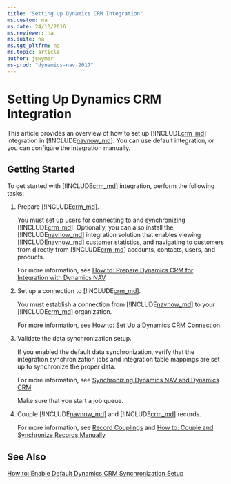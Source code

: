 ```yaml
---
title: "Setting Up Dynamics CRM Integration"
ms.custom: na
ms.date: 24/10/2016
ms.reviewer: na
ms.suite: na
ms.tgt_pltfrm: na
ms.topic: article
author: jswymer
ms-prod: "dynamics-nav-2017"
---
```

# Setting Up Dynamics CRM Integration
This article provides an overview of how to set up [!INCLUDE[crm_md](includes/crm_md.md)] integration in  [!INCLUDE[navnow_md](includes/navnow_md.md)]. You can use default integration, or you can configure the integration manually.  

## Getting Started  
 To get started with [!INCLUDE[crm_md](includes/crm_md.md)] integration, perform the following tasks:  

1.	Prepare [!INCLUDE[crm_md](includes/crm_md.md)].  

     You must set up users for connecting to and synchronizing [!INCLUDE[crm_md](includes/crm_md.md)]. Optionally, you can also install the [!INCLUDE[navnow_md](includes/navnow_md.md)] integration solution that enables viewing [!INCLUDE[navnow_md](includes/navnow_md.md)] customer statistics, and navigating to customers from directly from [!INCLUDE[crm_md](includes/crm_md.md)] accounts, contacts, users, and products.  

     For more information, see [How to: Prepare Dynamics CRM for Integration with Dynamics NAV](How-to-prepare-Dynamics-CRM-for-Integration.md).  

2.  Set up a connection to [!INCLUDE[crm_md](includes/crm_md.md)].  

     You must establish a connection from [!INCLUDE[navnow_md](includes/navnow_md.md)] to your [!INCLUDE[crm_md](includes/crm_md.md)] organization.  

     For more information, see [How to: Set Up a Dynamics CRM Connection](How-to-Set-Up-a-Dynamics-CRM-Connection.md).  

3.  Validate the data synchronization setup.  

     If you enabled the default data synchronization, verify that the integration synchronization jobs and integration table mappings are set up to synchronize the proper data.  

     For more information, see [Synchronizing Dynamics NAV and Dynamics CRM](Synchronizing-Dynamics-NAV-and-Dynamics-CRM.md).  

     Make sure that you start a job queue.  

4.  Couple [!INCLUDE[navnow_md](includes/navnow_md.md)] and [!INCLUDE[crm_md](includes/crm_md.md)] records.  

     For more information, see [Record Couplings](Dynamics-CRM-Integration-Concepts-and-Terminology.md#CouplingOverview) and [How to: Couple and Synchronize Records Manually](How-to-Couple-and-Synchronize-Records-Manually.md)  

## See Also  
[How to: Enable Default Dynamics CRM Synchronization Setup](How-to-Enable-Default-Dynamics-CRM-Synchronization-Setup.md)  
